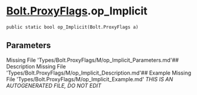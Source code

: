 # [Bolt.ProxyFlags](Types/Bolt.ProxyFlags.md).op_Implicit
`public static bool op_Implicit(Bolt.ProxyFlags a)`
## Parameters
Missing File 'Types/Bolt.ProxyFlags/M/op_Implicit_Parameters.md'## Description
Missing File 'Types/Bolt.ProxyFlags/M/op_Implicit_Description.md'## Example
Missing File 'Types/Bolt.ProxyFlags/M/op_Implicit_Example.md'
*THIS IS AN AUTOGENERATED FILE, DO NOT EDIT*
